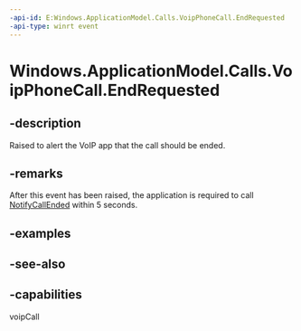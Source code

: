----api-id: E:Windows.ApplicationModel.Calls.VoipPhoneCall.EndRequested
-api-type: winrt event
---<!-- Event syntaxpublic event Windows.Foundation.TypedEventHandler EndRequested<Windows.ApplicationModel.Calls.VoipPhoneCall,  Windows.ApplicationModel.Calls.CallStateChangeEventArgs>--># Windows.ApplicationModel.Calls.VoipPhoneCall.EndRequested## -descriptionRaised to alert the VoIP app that the call should be ended.## -remarksAfter this event has been raised, the application is required to call [NotifyCallEnded](voipphonecall_notifycallended.md) within 5 seconds.## -examples## -see-also## -capabilitiesvoipCall
